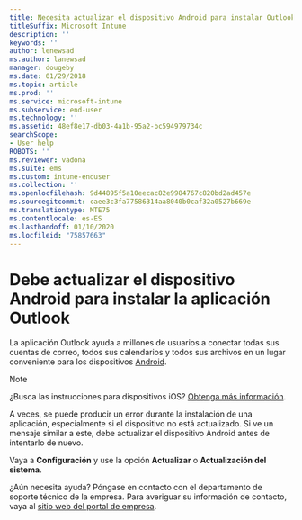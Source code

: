 ```yaml
---
title: Necesita actualizar el dispositivo Android para instalar Outlook | Microsoft Docs
titleSuffix: Microsoft Intune
description: ''
keywords: ''
author: lenewsad
ms.author: lanewsad
manager: dougeby
ms.date: 01/29/2018
ms.topic: article
ms.prod: ''
ms.service: microsoft-intune
ms.subservice: end-user
ms.technology: ''
ms.assetid: 48ef8e17-db03-4a1b-95a2-bc594979734c
searchScope:
- User help
ROBOTS: ''
ms.reviewer: vadona
ms.suite: ems
ms.custom: intune-enduser
ms.collection: ''
ms.openlocfilehash: 9d44895f5a10eecac82e9984767c820bd2ad457e
ms.sourcegitcommit: caee3c3fa77586314aa8040b0caf32a0527b669e
ms.translationtype: MTE75
ms.contentlocale: es-ES
ms.lasthandoff: 01/10/2020
ms.locfileid: "75857663"
---
```

# <a name="you-need-to-update-your-android-device-to-install-the-outlook-app"></a>Debe actualizar el dispositivo Android para instalar la aplicación Outlook

La aplicación Outlook ayuda a millones de usuarios a conectar todas sus cuentas de correo, todos sus calendarios y todos sus archivos en un lugar conveniente para los dispositivos [Android](https://play.google.com/store/apps/details?id=com.microsoft.office.outlook).

>[!NOTE]
> ¿Busca las instrucciones para dispositivos iOS? [Obtenga más información](update-device-outlook-ios.md).

A veces, se puede producir un error durante la instalación de una aplicación, especialmente si el dispositivo no está actualizado. Si ve un mensaje similar a este, debe actualizar el dispositivo Android antes de intentarlo de nuevo.

Vaya a **Configuración** y use la opción **Actualizar** o **Actualización del sistema**.

¿Aún necesita ayuda? Póngase en contacto con el departamento de soporte técnico de la empresa. Para averiguar su información de contacto, vaya al [sitio web del portal de empresa](https://go.microsoft.com/fwlink/?linkid=2010980).

